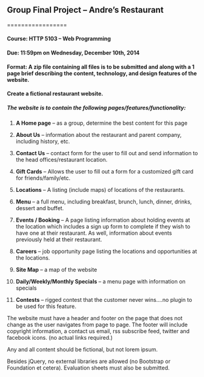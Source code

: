 ## Group Final Project – Andre’s Restaurant

=================

#### Course: HTTP 5103 – Web Programming
#### Due: 11:59pm on Wednesday, December 10th, 2014
#### Format: A zip file containing all files is to be submitted and along with a 1 page brief describing the content, technology, and design features of the website.
#### Create a fictional restaurant website.

##### The website is to contain the following pages/features/functionality:

1. **A Home page** – as a group, determine the best content for this page

2. **About Us** – information about the restaurant and parent company, including history, etc.

3. **Contact Us** – contact form for the user to fill out and send information to the head offices/restaurant location.

4. **Gift Cards** – Allows the user to fill out a form for a customized gift card for friends/family/etc.

5. **Locations** – A listing (include maps) of locations of the restaurants.

6. **Menu** – a full menu, including breakfast, brunch, lunch, dinner, drinks, dessert and buffet.

7. **Events / Booking** – A page listing information about holding events at the location which includes a sign up form to complete if they wish to have one at their restaurant. As well, information about events previously held at their restaurant.

8. **Careers** – job opportunity page listing the locations and opportunities at the locations.

9. **Site Map** – a map of the website

10. **Daily/Weekly/Monthly Specials** – a menu page with information on specials

11. **Contests** – rigged contest that the customer never wins....no plugin to be used for this feature.

The website must have a header and footer on the page that does not change as the user navigates from page to page. The footer will include copyright information, a contact us email, rss subscribe feed, twitter and facebook icons. (no actual links required.)

Any and all content should be fictional, but not lorem ipsum.

Besides jQuery, no external libraries are allowed (no Bootstrap or Foundation et cetera). Evaluation sheets must also be submitted.
